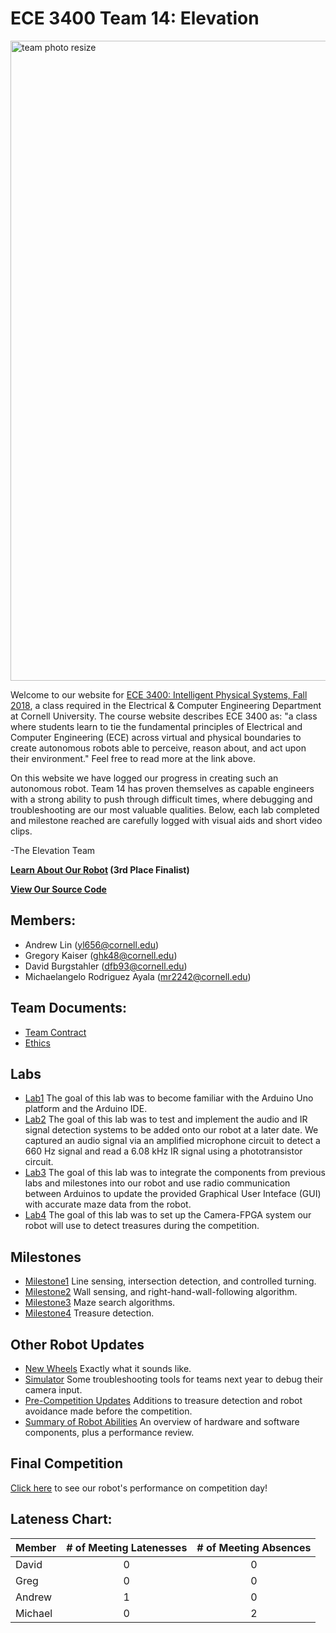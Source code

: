 #  ECE 3400 Team 14: Elevation

<img width="1024" alt="team photo resize" src="https://user-images.githubusercontent.com/12742304/48309828-96347f00-e54f-11e8-9730-968ae422ac79.png">

Welcome to our website for [ECE 3400: Intelligent Physical Systems, Fall 2018](https://cei-lab.github.io/ece3400-2018/), a class required in the Electrical & Computer Engineering Department at Cornell University. The course website describes ECE 3400 as: "a class where students learn to tie the fundamental principles of Electrical and Computer Engineering (ECE) across virtual and physical boundaries to create autonomous robots able to perceive, reason about, and act upon their environment." Feel free to read more at the link above.

On this website we have logged our progress in creating such an autonomous robot. Team 14 has proven themselves as capable engineers with a strong ability to push through difficult times, where debugging and troubleshooting are our most valuable qualities. Below, each lab completed and milestone reached are carefully logged with visual aids and short video clips.

-The Elevation Team

**[Learn About Our Robot](OtherUpdates/robotAbilities.md) (3rd Place Finalist)**

**[View Our Source Code](sourceCode.md)**

## Members:
- Andrew Lin (yl656@cornell.edu)
- Gregory Kaiser (ghk48@cornell.edu)
- David Burgstahler (dfb93@cornell.edu)
- Michaelangelo Rodriguez Ayala (mr2242@cornell.edu)

## Team Documents:
- [Team Contract](./team_contract.md)
- [Ethics](./ethics.md)

## Labs
* [Lab1](Labs/Lab1.md)
The goal of this lab was to become familiar with the Arduino Uno platform and the Arduino IDE.
* [Lab2](Labs/Lab2.md)
The goal of this lab was to test and implement the audio and IR signal detection systems to be added onto our robot at a later date. We captured an audio signal via an amplified microphone circuit to detect a 660 Hz signal and read a 6.08 kHz IR signal using a phototransistor circuit.
* [Lab3](Labs/Lab3.md)
The goal of this lab was to integrate the components from previous labs and milestones into our robot and use radio communication between Arduinos to update the provided Graphical User Inteface (GUI) with accurate maze data from the robot. 
* [Lab4](Labs/Lab4.md)
The goal of this lab was to set up the Camera-FPGA system our robot will use to detect treasures during the competition.

## Milestones
* [Milestone1](Milestones/Milestone1.md)
Line sensing, intersection detection, and controlled turning.
* [Milestone2](Milestones/Milestone2.md)
Wall sensing, and right-hand-wall-following algorithm.
* [Milestone3](Milestones/Milestone3.md)
Maze search algorithms.
* [Milestone4](Milestones/Milestone4.md)
Treasure detection.

## Other Robot Updates
* [New Wheels](OtherUpdates/newWheels.md)
Exactly what it sounds like.
* [Simulator](OtherUpdates/Simulator.md)
Some troubleshooting tools for teams next year to debug their camera input.
* [Pre-Competition Updates](OtherUpdates/preCompetitionUpdates.md) Additions to treasure detection and robot avoidance made before the competition.
* [Summary of Robot Abilities](OtherUpdates/robotAbilities.md) An overview of hardware and software components, plus a performance review.

## Final Competition
[Click here](finalCompetition.md) to see our robot's performance on competition day!


## Lateness Chart: 

| Member       | # of Meeting Latenesses | # of Meeting Absences | 
| -------------|:-------------:|:-------------:|
| David        | 0             | 0             |
| Greg         | 0             | 0             | 
| Andrew       | 1             | 0             | 
| Michael      | 0             | 2             | 
